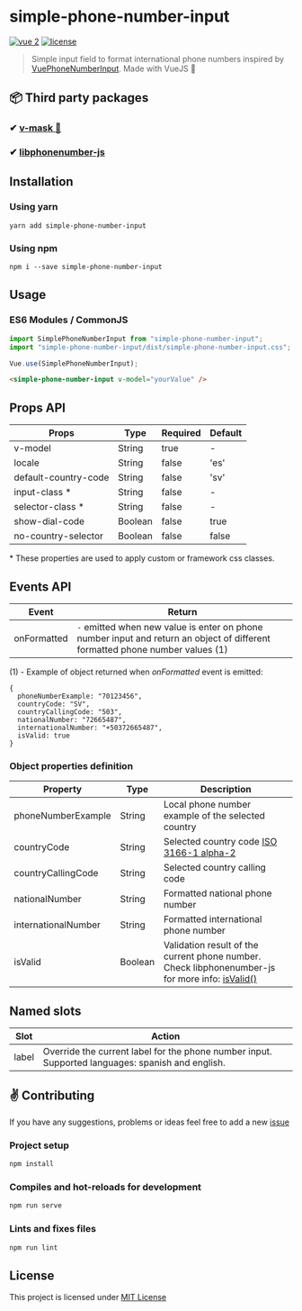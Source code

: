# simple-phone-number-input

[![vue 2](https://img.shields.io/badge/vue-2-42b983.svg?style=flat-square)](https://vuejs.org)
[![license](https://img.shields.io/github/license/LouisMazel/vue-phone-number-input.svg?style=flat-square)](https://github.com/xdiegom/simple-phone-number-input/blob/master/LICENSE)

> Simple input field to format international phone numbers inspired by [VuePhoneNumberInput](https://github.com/LouisMazel/vue-phone-number-input). 
> Made with VueJS 💚

## 📦 Third party packages 

### ✔ [v-mask 💚](https://github.com/probil/v-mask)
### ✔ [libphonenumber-js](https://github.com/catamphetamine/libphonenumber-js)

## Installation

### Using yarn

`yarn add simple-phone-number-input`

### Using npm

`npm i --save simple-phone-number-input`

## Usage

### ES6 Modules / CommonJS

```js
import SimplePhoneNumberInput from "simple-phone-number-input";
import "simple-phone-number-input/dist/simple-phone-number-input.css";

Vue.use(SimplePhoneNumberInput);
```

```html
<simple-phone-number-input v-model="yourValue" />
```

## Props API

| Props                     | Type            | Required | Default             |
|---------------------------|-----------------|----------|---------------------|
| v-model                   | String          | true     | -                   |
| locale                    | String          | false    |'es'                 |
| default-country-code      | String          | false    |'sv'                 |
| input-class  *         | String          | false    |-                    |
| selector-class  *       | String          | false    |-                    |
| show-dial-code            | Boolean         | false    |true                 |
| no-country-selector       | Boolean         | false    |false                |

\* These properties are used to apply custom or framework css classes.

## Events API

| Event                | Return                                                                                                                                                                            |
|----------------------|-----------------------------------------------------------------------------------------------------------------------------------------------------------------------------------|
| onFormatted | `-` emitted when new value is enter on phone number input and return an object of different formatted phone number values (1)                                                                                 
(1) - Example of object returned when *onFormatted* event is emitted:
```
{
  phoneNumberExample: "70123456",
  countryCode: "SV",
  countryCallingCode: "503",
  nationalNumber: "72665487",
  internationalNumber: "+50372665487",
  isValid: true
}
```

### Object properties definition

| Property  | Type | Description | 
|-----------|-------------|-------------|
| phoneNumberExample  |  String | Local phone number example of the selected country
| countryCode         | String  | Selected country code [ISO 3166-1 alpha-2](https://en.wikipedia.org/wiki/ISOString_3166-1_alpha-2)
| countryCallingCode  |  String | Selected country calling code
| nationalNumber      |  String | Formatted national phone number
| internationalNumber |  String | Formatted international phone number
| isValid             |  Boolean | Validation result of the current phone number. Check libphonenumber-js for more info: [isValid()](https://github.com/catamphetamine/libphonenumber-js#isvalid-boolean)


## Named slots

| Slot  | Action                                                                  |
|-------|-------------------------------------------------------------------------|
| label | Override the current label for the phone number input. Supported languages: spanish and english. |

## ✌ Contributing

If you have any suggestions, problems or ideas feel free to add a new [issue](https://github.com/xdiegom/simple-phone-number-input)

### Project setup

```bash
npm install
```

### Compiles and hot-reloads for development

```bash
npm run serve
```

### Lints and fixes files

```bash
npm run lint
```

## License

This project is licensed under [MIT License](http://en.wikipedia.org/wiki/MIT_License)